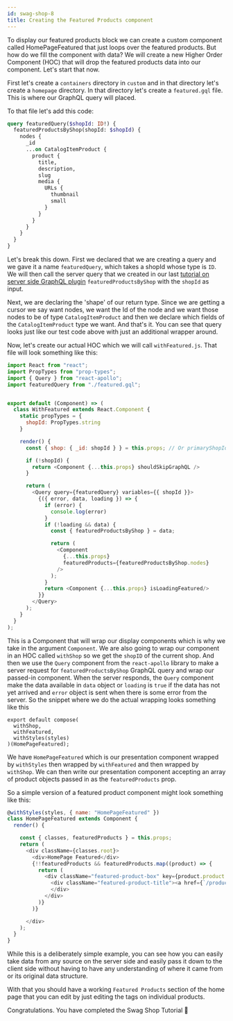```yaml
---
id: swag-shop-8
title: Creating the Featured Products component
---
```


To display our featured products block we can create a custom component called HomePageFeatured that just loops over the featured products. But how do we fill the component with data? We will create a new Higher Order Component (HOC) that will drop the featured products data into our component. Let's start that now.

First let's create a `containers` directory in `custom` and in that directory let's create a `homepage` directory. In that directory let's create a `featured.gql` file. This is where our GraphQL query will placed.

To that file let's add this code:

```graphql
query featuredQuery($shopId: ID!) {
  featuredProductsByShop(shopId: $shopId) {
    nodes {
      _id
      ...on CatalogItemProduct {
        product {
          title,
          description,
          slug
          media {
            URLs {
              thumbnail
              small
            }
          }
        }
      }
    }
  }
}
```

Let's break this down. First we declared that we are creating a query and we gave it a name `featuredQuery`, which takes a shopId whose type is `ID`. We will then call the server query that we created in our last [tutorial on server side GraphQL plugin](swag-shop-07-graphql-server-plugin.md) `featuredProductsByShop` with the `shopId` as input.

Next, we are declaring the 'shape' of our return type. Since we are getting a cursor we say want nodes, we want the Id of the node and we want those nodes to be of type `CatalogItemProduct` and then we declare which fields of the `CatalogItemProduct` type we want. And that's it. You can see that query looks just like our test code above with just an additional wrapper around.

Now, let's create our actual HOC which we will call `withFeatured.js`. That file will look something like this:

```javascript
import React from "react";
import PropTypes from "prop-types";
import { Query } from "react-apollo";
import featuredQuery from "./featured.gql";


export default (Component) => (
  class WithFeatured extends React.Component {
    static propTypes = {
      shopId: PropTypes.string
    }

    render() {
      const { shop: { _id: shopId } } = this.props; // Or primaryShopId

      if (!shopId) {
        return <Component {...this.props} shouldSkipGraphQL />
      }

      return (
        <Query query={featuredQuery} variables={{ shopId }}>
          {({ error, data, loading }) => {
            if (error) {
              console.log(error)
            }
            if (!loading && data) {
              const { featuredProductsByShop } = data;

              return (
                <Component
                  {...this.props}
                  featuredProducts={featuredProductsByShop.nodes}
                />
              );
            }
            return <Component {...this.props} isLoadingFeatured/>
          }}
        </Query>
      );
    }
  }
);

```

This is a Component that will wrap our display components which is why we take in the argument `Component`. We are also going to wrap our component in an HOC called `withShop` so we get the `shopID` of the current shop. And then we use the `Query` component from the `react-apollo` library to make a server request for `featuredProductsByShop` GraphQL query and wrap our passed-in component. When the server responds, the `Query` component make the data available in `data` object or `loading` is `true` if the data has not yet arrived and `error` object is sent when there is some error from the server. So the snippet where we do the actual wrapping looks something like this

```
export default compose(
  withShop,
  withFeatured,
  withStyles(styles)
)(HomePageFeatured);
```

We have `HomePageFeatured` which is our presentation component wrapped by `withStyles` then wrapped by `withFeatured` and then wrapped by `withShop`. We can then write our presentation component accepting an array of product objects passed in as the `featuredProducts` prop.

So a simple version of a featured product component might look something like this:

```javascript
@withStyles(styles, { name: "HomePageFeatured" })
class HomePageFeatured extends Component {
  render() {

    const { classes, featuredProducts } = this.props;
    return (
      <div className={classes.root}>
        <div>HomePage Featured</div>
        {!!featuredProducts && featuredProducts.map((product) => {
          return (
            <div className="featured-product-box" key={product.product.slug} style={{ border: "1px solid black", width: "350px" }}>
              <div className="featured-product-title"><a href={`/product/${product.product.slug}`}>{product.product.title}</a></div>
              </div>
            </div>
          )}
        )}

      </div>
    );
  }
}
```

While this is a deliberately simple example, you can see how you can easily take data from any source on the server side and easily pass it down to the client side without having to have any understanding of where it came from or its original data structure.

With that you should have a working `Featured Products` section of the home page that you can edit by just editing the tags on individual products.


Congratulations. You have completed the Swag Shop Tutorial 🎉
